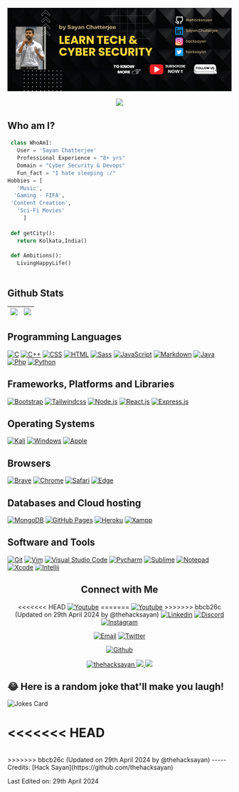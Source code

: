 
![Github Banner](https://github.com/thehacksayan/hacksayan/blob/main/assets/thehacksayan.png)

<p align="center">
  <img src="https://readme-typing-svg.herokuapp.com?color=0d8eceF&size=30&center=true&vCenter=true&width=550&height=70&lines=Hey+There,+I'm+Sayan;I+Love+Hacking;An+Open+Source+Enthusiast;Cyber+Security+Engineer;Loves+To+Build+Automation+Projects;A+Problem+Solver;">
</p>



## Who am I? 
<!-- [![Profile views](https://komarev.com/ghpvc/?username=thehacksayan&label=Profile%20views)](https://github.com/thehacksayan) -->


 ```python
  class WhoAmI:
    User = 'Sayan Chatterjee'
    Professional Experience = "8+ yrs"
    Domain = "Cyber Security & Devops"
    Fun_fact = "I hate sleeping :/"
Hobbies = [
    'Music',
   'Gaming - FIFA',
  'Content Creation',
    'Sci-Fi Movies'
      ]
  
  def getCity():
    return Kolkata,India()
  
  def Ambitions():
    LivingHappyLife()
  
 ```

 
## Github Stats

<img src="https://github-readme-stats.vercel.app/api?username=thehacksayan&&show_icons=true&count_private=true&theme=github_dark">|<img src="https://github-readme-streak-stats.herokuapp.com/?user=thehacksayan&theme=blueberry_duo"/>
|---|---|
<!-- <p align="center"><img src="https://github-readme-stats.vercel.app/api/top-langs/?username=thehacksayan&layout=compact&theme=github_dark"/></p> -->
<!-- <img align="right" height="200px" width="500px" src="https://i.imgur.com/g0fixOT.jpg"> -->
<!-- <a href="#"><img alt="" src=""></a> -->

## Programming Languages

<p>
    <a href="#"><img alt="C" src="https://img.shields.io/badge/C%20-%232370ED.svg?logo=c&logoColor=white"></a>
    <a href="#"><img alt="C++" src="https://img.shields.io/badge/C++%20-%2300599C.svg?logo=c%2B%2B&logoColor=white"></a>
    <a href="#"><img alt="CSS" src="https://img.shields.io/badge/CSS%20-%231572B6.svg?logo=css3&logoColor=white"></a>
    <a href="#"><img alt="HTML" src="https://img.shields.io/badge/HTML%20-%23E34F26.svg?logo=html5&logoColor=white"></a>
    <a href="#"><img alt="Sass" src="https://img.shields.io/badge/Sass-CC6699?&logo=sass&logoColor=white"></a>
    <a href="#"><img alt="JavaScript" src="https://img.shields.io/badge/JavaScript%20-%23F7DF1E.svg?logo=javascript&logoColor=black"></a>
    <a href="#"><img alt="Markdown" src="https://img.shields.io/badge/Markdown-%23000000.svg?logo=markdown&logoColor=white"></a>
    <a href="#"><img alt="Java" src="https://img.shields.io/badge/java-%23ED8B00.svg?logo=java&logoColor=blue"></a>
    <a href="#"><img alt="Php" src="https://img.shields.io/badge/php-%23777BB4.svg?logo=php&logoColor=white"></a>
    <a href="#"><img alt="Python" src="https://img.shields.io/badge/python-3670A0?logo=python&logoColor=ffdd54"></a>
</p>

## Frameworks, Platforms and Libraries
<p>
   <a href="#"><img alt="Bootstrap" src="https://img.shields.io/badge/Bootstrap-563D7C?logo=bootstrap&logoColor=white"></a>
   <a href="#"><img alt="Tailwindcss" src="https://img.shields.io/badge/tailwindcss-%2338B2AC.svg?logo=tailwindcss&logoColor=white"></a>
  <a href="#"><img alt="Node.js" src="https://img.shields.io/badge/node.js-6DA55F?logo=node.js&logoColor=white"></a>
  <a href="#"><img alt="React.js" src="https://img.shields.io/badge/react-%2320232a.svg?logo=react&logoColor=%2361DAFB"></a>
  <a href="#"><img alt="Express.js" src="https://img.shields.io/badge/express.js-%23404d59.svg?logo=express&logoColor=%2361DAFB"></a>
</p>

## Operating Systems
<p>
  <a href="#"><img alt="Kali" src="https://img.shields.io/badge/Kali_Linux-557C94?logo=kali-linux&logoColor=white"></a>
  <a href="#"><img alt="Windows" src="https://img.shields.io/badge/Windows-0078D6?logo=windows&logoColor=white"></a>
  <a href="#"><img alt="Apple" src="https://img.shields.io/badge/mac%20os-000000?logo=apple&logoColor=white"></a>
  
</p>

## Browsers
<p>
  <a href="#"><img alt="Brave" src="https://img.shields.io/badge/Brave-FB542B?logo=brave&logoColor=white"></a>
  <a href="#"><img alt="Chrome" src="https://img.shields.io/badge/Google_chrome-4285F4?logo=Google-Chrome&logoColor=white"></a>
  <a href="#"><img alt="Safari" src="https://img.shields.io/badge/Safari-FF1B2D?logo=Safari&logoColor=white"></a>
  <a href="#"><img alt="Edge" src="https://img.shields.io/badge/Microsoft_Edge-0078D7?logo=Microsoft-edge&logoColor=white"></a>
</p>

## Databases and Cloud hosting

<p>
  <a href="#"><img alt="MongoDB" src="https://img.shields.io/badge/MongoDB-%234ea94b.svg?logo=mongodb&logoColor=white"></a>
    <a href="#"><img alt="GitHub Pages" src="https://img.shields.io/badge/GitHub%20Pages-%23327FC7.svg?logo=github&logoColor=white"></a>
    <a href="#"><img alt="Heroku" src="https://img.shields.io/badge/Heroku%20-%23430098.svg?logo=heroku&logoColor=white"></a>
    <a href="#"><img alt="Xampp" src="https://img.shields.io/badge/Xampp%20-%23430098.svg?logo=xampp&logoColor=white"></a>
</p> 

## Software and Tools
<p>
  <a href="#"><img alt="Git" src="https://img.shields.io/badge/Git%20-%23F05033.svg?logo=git&logoColor=white"></a>
  <a href="#"><img alt="Vim" src="https://img.shields.io/badge/VIM-%2311AB00.svg?logo=vim&logoColor=white"></a>
  <a href="#"><img alt="Visual Studio Code" src="https://img.shields.io/badge/Visual%20Studio%20Code-0078d7.svg?logo=visual-studio-code&logoColor=white"></a>
  <a href="#"><img alt="Pycharm" src="https://img.shields.io/badge/pycharm-143?logo=pycharm&logoColor=black&color=green&labelColor=green"></a>
  <a href="#"><img alt="Sublime" src="https://img.shields.io/badge/sublime_text-%23575757.svg?logo=sublime-text&logoColor=important"></a>
  <a href="#"><img alt="Notepad" src="https://img.shields.io/badge/Notepad++-90E59A.svg?logo=notepad%2B%2B&logoColor=black"></a>
  <a href="#"><img alt="Xcode" src="https://img.shields.io/badge/Xcode-007ACC?for-the-badge&logo=xcode&logoColor=white"></a>
  <a href="#"><img alt="Intellij" src="https://img.shields.io/badge/IntelliJ&nbsp;IDEA-000000.svg?logo=intellij-idea&logoColor=white"></a>
</p>

<h2 align="center"> Connect with Me</h2>

<p align="center">
<<<<<<< HEAD
<a href="https://www.youtube.com/c/HackSayan"><img alt="Youtube" title="Hack Sayan Youtube" src="https://img.shields.io/badge/LinkedIn-0077B5?style=for-the-badge&logo=youtube&logoColor=white"></a>
=======
<a href="https://www.youtube.com/c/HackSayan"><img alt="Youtube" title="Hack Sayan Youtube" src="https://img.shields.io/badge/Youtube-FF0000?style=for-the-badge&logo=youtube&logoColor=white"></a>
>>>>>>> bbcb26c (Updated on 29th April 2024 by @thehacksayan)
<a href="https://in.linkedin.com/in/hacksayan"><img alt="Linkedin" title="Sayan Chatterjee Linkedin" src="https://img.shields.io/badge/LinkedIn-0077B5?style=for-the-badge&logo=linkedin&logoColor=white"></a>
<a href="https://discord.gg/tgMZcnjrvy"><img alt="Discord" title="Sayan Chatterjee Discord Family" src="https://img.shields.io/badge/Discord-7289DA?style=for-the-badge&logo=discord&logoColor=white"></a>
<a href="https://instagram.com/hacksayan"><img alt="Instagram" title="Sayan Chatterjee Instagram" src="https://img.shields.io/badge/Instagram-E4405F?style=for-the-badge&logo=instagram&logoColor=white"></a>
 </p>
 <p align="center">
  <a href="mailto:info@hacksayan.com"><img alt="Email" title="Mail Hacksayan" src="https://img.shields.io/badge/Gmail-D14836?style=for-the-badge&logo=gmail&logoColor=white"></a>
<a href="http://twitter.com/hacksayan"><img alt="Twitter" title="Sayan Chatterjee Twitter" src="https://img.shields.io/badge/Twitter-1DA1F2?style=for-the-badge&logo=twitter&logoColor=white"></a>
</p>
<p align="center">
 <a href="https://github.com/thehacksayan"><img alt="Github" title="Sayan Chatterjee Github" src="https://img.shields.io/badge/github-%23121011.svg?style=for-the-badge&logo=github&logoColor=white"></a>
</p>

<p align="center">
    <a href="https://github.com/">
        <img src="https://komarev.com/ghpvc/?username=thehacksayan" alt="thehacksayan" />
    </a>
    <a href="https://github.com/thehacksayan">
        <img height="20" src="https://img.shields.io/github/followers/thehacksayan?label=follow&logo=github" />
  </a>
   <a href="https://github.com/thehacksayan">
        <img height="20" src="https://img.shields.io/github/stars/thehacksayan?label=stars&logo=github" />
  </a>
</p>

## 😂 Here is a random joke that'll make you laugh!
![Jokes Card](https://readme-jokes.vercel.app/api)

<<<<<<< HEAD
=======
<br>
>>>>>>> bbcb26c (Updated on 29th April 2024 by @thehacksayan)
-----
Credits: [Hack Sayan](https://github.com/thehacksayan)

Last Edited on: 29th April 2024